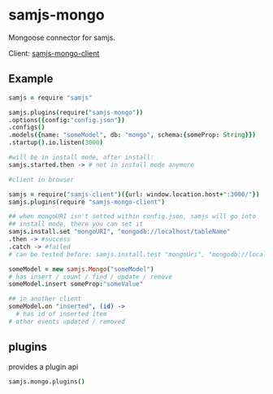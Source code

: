 # samjs-mongo

Mongoose connector for samjs.

Client: [samjs-mongo-client](https://github.com/SAMjs/samjs-mongo-client)

## Example
```coffee
samjs = require "samjs"

samjs.plugins(require("samjs-mongo"))
.options({config:"config.json"})
.configs()
.models({name: "someModel", db: "mongo", schema:{someProp: String}})
.startup().io.listen(3000)

#will be in install mode, after install:
samjs.started.then -> # not in install mode anymore

#client in browser

samjs = require("samjs-client")({url: window.location.host+":3000/"})
samjs.plugins(require "samjs-mongo-client")

## when mongoURI isn't setted within config.json, samjs will go into
## install mode, there you can set it
samjs.install.set "mongoURI", "mongodb://localhost/tableName"
.then -> #success
.catch -> #failed
# can be tested before: samjs.install.test "mongoUri", "mongodb://localhost/tableName"

someModel = new samjs.Mongo("someModel")
# has insert / count / find / update / remove
someModel.insert someProp:"someValue"

## in another client
someModel.on "inserted", (id) ->
  # has id of inserted item
# other events updated / removed
```
## plugins
provides a plugin api
```coffee
samjs.mongo.plugins()
```
